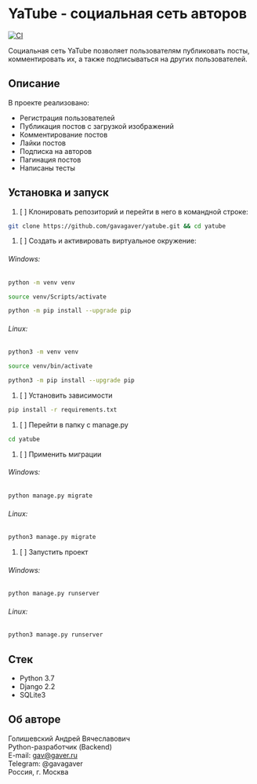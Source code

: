 # YaTube - социальная сеть авторов
[![CI](https://github.com/gavagaver/yatube/actions/workflows/tests.yml/badge.svg?branch=master)](https://github.com/gavagaver/yatube/actions/workflows/tests.yml)

Социальная сеть YaTube позволяет пользователям публиковать посты, комментировать их, а также подписываться на других пользователей. 


## Описание
В проекте реализовано:
- Регистрация пользователей
- Публикация постов с загрузкой изображений
- Комментирование постов
- Лайки постов
- Подписка на авторов
- Пагинация постов
- Написаны тесты


## Установка и запуск
1. [ ] Клонировать репозиторий и перейти в него в командной строке:

```bash
git clone https://github.com/gavagaver/yatube.git && cd yatube
```

1. [ ] Создать и активировать виртуальное окружение:

###### Windows:
```bash
python -m venv venv
```
```bash
source venv/Scripts/activate
```
```bash
python -m pip install --upgrade pip
```
###### Linux:
```bash
python3 -m venv venv
```
```bash
source venv/bin/activate
```
```bash
python3 -m pip install --upgrade pip
```

1. [ ] Установить зависимости
```bash
pip install -r requirements.txt
``` 
1. [ ] Перейти в папку с manage.py

```bash
cd yatube
``` 

1. [ ] Применить миграции
###### Windows:
```bash
python manage.py migrate
```
###### Linux:
```bash
python3 manage.py migrate
```

1. [ ] Запустить проект
###### Windows:
```bash
python manage.py runserver
```
###### Linux:
```bash
python3 manage.py runserver
```


## Стек
- Python 3.7
- Django 2.2
- SQLite3


## Об авторе
Голишевский Андрей Вячеславович  
Python-разработчик (Backend)  
E-mail: gav@gaver.ru  
Telegram: @gavagaver  
Россия, г. Москва  
